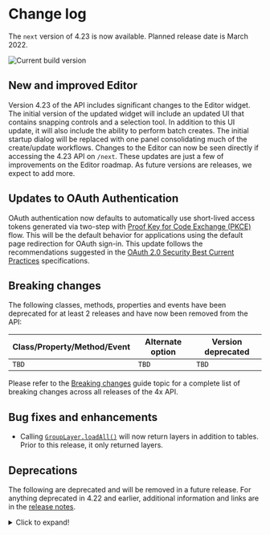 # Change log

The `next` version of 4.23 is now available.  Planned release date is March 2022.

![Current build version](https://img.shields.io/npm/v/arcgis-js-api/next?label=Current%20build)

## New and improved Editor

Version 4.23 of the API includes significant changes to the Editor widget. The initial version of the updated widget will include an updated UI that contains snapping controls and a selection tool. In addition to this UI update, it will also include the ability to perform batch creates. The initial startup dialog will be replaced with one panel consolidating much of the create/update workflows. Changes to the Editor can now be seen directly if accessing the 4.23 API on `/next`. These updates are just a few of improvements on the Editor roadmap. As future versions are releases, we expect to add more.


## Updates to OAuth Authentication

OAuth authentication now defaults to automatically use short-lived access tokens generated via two-step with [Proof Key for Code Exchange (PKCE)](https://oauth.net/2/pkce/) flow. This will be the default behavior for applications using the default page redirection for OAuth sign-in. This update follows the recommendations suggested in the [OAuth 2.0 Security Best Current Practices](https://datatracker.ietf.org/doc/html/draft-ietf-oauth-security-topics-19#section-2.1.2) specifications. 


## Breaking changes

The following classes, methods, properties and events have been deprecated for at least 2 releases and have now been removed from the API:

| Class/Property/Method/Event | Alternate option | Version deprecated |
|-----------------------------|------------------|--------------------|
| `TBD` | `TBD` | `TBD` |

Please refer to the [Breaking changes](https://developers.arcgis.com/javascript/latest/breaking-changes/) guide topic for a complete list of breaking changes across all releases of the 4x API.

## Bug fixes and enhancements

* Calling [`GroupLayer.loadAll()`](https://developers.arcgis.com/javascript/latest/api-reference/esri-layers-GroupLayer.html#loadAll) will now return layers in addition to tables. Prior to this release, it only returned layers.

## Deprecations

The following are deprecated and will be removed in a future release. For anything deprecated in 4.22 and earlier, additional information and links are in the [release notes](https://developers.arcgis.com/javascript/latest/release-notes/#deprecated-classes-properties-methods-events).

<details>
  <summary>Click to expand!</summary>  
  
* **Widget view source code:**   Starting at 4.21, the `.tsx` widget view source code is being deprecated for all widgets. This will be removed in a future release. Many of these files contain references to modules that are not open sourced or for internal-use only. This change does not affect the ability to build custom widgets, extend the ViewModel or customize widget CSS.
* AddressCandidate deprecated since version 4.20. Use AddressCandidate instead.
* AlgorithmicColorRamp deprecated since version 4.20. Use AlgorithmicColorRamp instead.
* AreasAndLengthsParameters deprecated since version 4.20. Use AreasAndLengthsParameters instead.
* AttachmentQuery deprecated since version 4.20. Use AttachmentQuery instead.
* BasemapToggle.toggle deprecated since version 4.22. Use BasemapToggle instead.
* Bookmark.extent deprecated since 4.17. Use viewpoint instead.
* BufferParameters deprecated since version 4.20. Use BufferParameters instead.
* ClosestFacilityParameters deprecated since version 4.20. Use ClosestFacilityParameters instead.
* ClosestFacilitySolveResult deprecated since version 4.20. Use ClosestFacilitySolveResult instead.
* ClosestFacilityTask deprecated since version 4.20. Use closestFacility instead.
* ColorRamp deprecated since version 4.20. Use ColorRamp instead.
* CSVLayerView.effect deprecated since version 4.22. Use featureEffect instead.
* DataFile deprecated since version 4.20. Use DataFile instead.
* DataLayer deprecated since version 4.20. Use DataLayer instead.
* decorators.cast(classFunction) deprecated since version 4.14. Parameter decorators won't be supported by JavaScript decorators.
* DensifyParameters deprecated since version 4.20. Use DensifyParameters instead.
* DirectionsFeatureSet deprecated since version 4.20. Use DirectionsFeatureSet instead.
* DistanceParameters deprecated since version 4.20. Use DistanceParameters instead.
* Editor.layerInfos.fieldConfig deprecated since version 4.22. Set the Editor's editable fields via layerInfo.formTemplate.elements and pass in either a FieldElement or GroupElement instead.
* Editor.supportingWidgetDefaults.featureForm.fieldConfig deprecated since version 4.22. Set the Editor's editable fields via layerInfos.formTemplate.elements and pass in either a FieldElement or GroupElement instead.
* Effect.Effect deprecated since version 4.21. Use Effect instead.
* FeatureEffect deprecated since version 4.22. Use esri/layers/support/FeatureEffect instead.
* FeatureFilter deprecated since version 4.22. Use esri/layers/support/FeatureFilter instead.
* FeatureFormViewModel.fieldConfig deprecated since version 4.16. Use FieldElement and/or GroupElement instead.
* FeatureLayerView.effect deprecated since version 4.22. Use featureEffect instead.
* FeatureSet deprecated since version 4.20. Use FeatureSet instead.
* FieldConfig.editorType deprecated since version 4.16
* FindParameters deprecated since version 4.20. Use FindParameters instead.
* FindResult deprecated since version 4.20. Use FindResult instead.
* FindTask deprecated since version 4.20. Use find instead.
* GeneralizeParameters deprecated since version 4.20. Use GeneralizeParameters instead.
* GeoJSONLayerView.effect deprecated since version 4.22. Use featureEffect instead.
* GeometryService deprecated since version 4.20. Use geometryService instead.
* Geoprocessor deprecated since version 4.20. Use geoprocessor instead.
* GPMessage deprecated since version 4.20. Use GPMessage instead.
* IdentifyParameters deprecated since version 4.20. Use IdentifyParameters instead.
* IdentifyResult deprecated since version 4.20. Use IdentifyResult instead.
* IdentifyTask deprecated since version 4.20. Use identify instead.
* ImageHistogramParameters deprecated since version 4.20. Use ImageHistogramParameters instead.
* ImageIdentifyParameters deprecated since version 4.20. Use ImageIdentifyParameters instead.
* ImageIdentifyResult deprecated since version 4.20. Use ImageIdentifyResult instead.
* ImageIdentifyTask deprecated since version 4.20. Use imageService instead.
* JobInfo deprecated since version 4.20. Use JobInfo instead.
* LabelClass.labelExpressionInfo.value deprecated since version 4.5. Use expression instead.
* LegendLayer deprecated since version 4.20. Use LegendLayer instead.
* LengthsParameters deprecated since version 4.20. Use LengthsParameters instead.
* LinearUnit deprecated since version 4.20. Use LinearUnit instead.
* Locator deprecated since version 4.20. Use locator instead.
* MultipartColorRamp deprecated since version 4.20. Use MultipartColorRamp instead.
* NAMessage deprecated since version 4.20. Use NAMessage instead.
* OffsetParameters deprecated since version 4.20. Use OffsetParameters instead.
* OGCFeatureLayerView.effect deprecated since version 4.22. Use featureEffect instead.
* ParameterValue deprecated since version 4.20. Use ParameterValue instead.
* PointDrawAction.coordinates deprecated since version 4.19. Use vertices instead.
* Portal.createClosestFacilityTask deprecated since version 4.21.
* Portal.createGeometryService deprecated since version 4.21.
* Portal.createPrintTask deprecated since version 4.21.
* Portal.createRouteTask deprecated since version 4.21.
* Portal.createServiceAreaTask deprecated since version 4.21.
* PrintParameters deprecated since version 4.20. Use PrintParameters instead.
* PrintTask deprecated since version 4.20. Use print instead.
* PrintTemplate deprecated since version 4.20. Use PrintTemplate instead.
* PrintViewModel.scaleEnabled deprecated since version 4.22. Instead, use TemplateOptions if using the Print widget, or PrintTemplate if calling print() directly.
* ProjectParameters deprecated since version 4.20. Use ProjectParameters inste
* promiseUtils.reject deprecated since version 4.19. Use the native Promise.reject method instead.
* promiseUtils.resolve deprecated since version 4.19. Use the native Promise.resolve method instead.
* Query deprecated since version 4.20. Use Query instead.
* QueryTask deprecated since version 4.20. Use query instead.
* RasterData deprecated since version 4.20. Use RasterData instead.
* RelationParameters deprecated since version 4.20. Use RelationParameters instead.
* RelationshipQuery deprecated since version 4.20. Use RelationshipQuery instead.
* RouteParameters deprecated since version 4.20. Use RouteParameters instead.
* RouteResult deprecated since version 4.20. Use RouteResult instead.
* RouteTask deprecated since version 4.20. Use route instead.
* SceneView.constraints.collision deprecated since version 4.8. Use Ground.navigationConstraint instead.
* SearchViewModel.defaultSymbol deprecated Use defaultSymbols instead.
* ServiceAreaParameters deprecated since version 4.20. Use ServiceAreaParameters instead.
* ServiceAreaSolveResult deprecated since version 4.20. Use ServiceAreaSolveResult instead.
* ServiceAreaTask deprecated since version 4.20. Use serviceArea instead.
* StatisticDefinition deprecated since version 4.20. Use StatisticDefinition instead.
* StreamLayerView.effect deprecated since version 4.22. Use featureEffect instead.
* Task deprecated since version 4.20.
* Theme: the light-blue, dark-blue, light-green, dark-green, light-purple, dark-purple, light-red, dark-red are deprecated since 4.19. Please use light or dark instead, or create your own theme.
* TimeSlider.values deprecated since version 4.20. Use timeExtent instead.
* TimeSliderViewModel.values deprecated since version 4.20. Use timeExtent instead.
* TrimExtendParameters deprecated since version 4.20. Use TrimExtendParameters instead.
* WFSLayerView.effect deprecated since version 4.22. Use featureEffect instead.
* widget.renderable deprecated since version 4.19. All properties are automatically tracked now and don't need to be decorated with this decorator.

</details>
